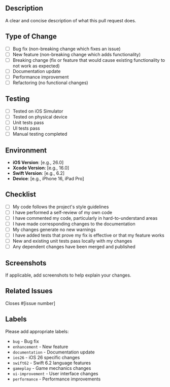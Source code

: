 ## Description
A clear and concise description of what this pull request does.

## Type of Change
- [ ] Bug fix (non-breaking change which fixes an issue)
- [ ] New feature (non-breaking change which adds functionality)
- [ ] Breaking change (fix or feature that would cause existing functionality to not work as expected)
- [ ] Documentation update
- [ ] Performance improvement
- [ ] Refactoring (no functional changes)

## Testing
- [ ] Tested on iOS Simulator
- [ ] Tested on physical device
- [ ] Unit tests pass
- [ ] UI tests pass
- [ ] Manual testing completed

## Environment
- **iOS Version**: [e.g., 26.0]
- **Xcode Version**: [e.g., 16.0]
- **Swift Version**: [e.g., 6.2]
- **Device**: [e.g., iPhone 16, iPad Pro]

## Checklist
- [ ] My code follows the project's style guidelines
- [ ] I have performed a self-review of my own code
- [ ] I have commented my code, particularly in hard-to-understand areas
- [ ] I have made corresponding changes to the documentation
- [ ] My changes generate no new warnings
- [ ] I have added tests that prove my fix is effective or that my feature works
- [ ] New and existing unit tests pass locally with my changes
- [ ] Any dependent changes have been merged and published

## Screenshots
If applicable, add screenshots to help explain your changes.

## Related Issues
Closes #[issue number]

## Labels
Please add appropriate labels:
- `bug` - Bug fix
- `enhancement` - New feature
- `documentation` - Documentation update
- `ios26` - iOS 26 specific changes
- `swift62` - Swift 6.2 language features
- `gameplay` - Game mechanics changes
- `ui-improvement` - User interface changes
- `performance` - Performance improvements 